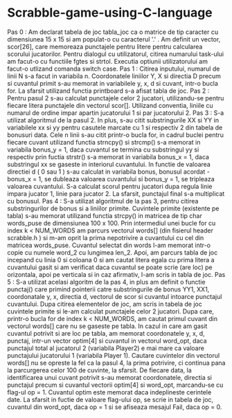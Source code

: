 # Scrabble-game-using-C-language

Pas 0 :
	Am declarat tabela de joc tabla_joc ca o matrice de tip caracter
cu dimensiunea 15 x 15 si am populat-o cu caracterul '.' . 
	Am definit un vector, scor[26], care memoreaza punctajele 
pentru litere pentru calcularea scorului jucatorilor.
	Pentru dialogul cu utilizatorul, citirea numarului task-ului 
am facut-o cu functiile fgtes si strtol. 
	Executia optiunii utilizatorului am facut-o utlizand comanda switch case.
Pas 1 :
	Citirea inputului, numarul de linii N s-a facut in variabila n.
	Coordonatele liniilor Y, X si directia D precum si cuvantul primit s-au memorat in variabilele y, x, d si
cuvant, intr-o bucla for.
	La sfarsit utilizand functia printboard s-a afisat tabla de joc.
 Pas 2 :
	Pentru pasul 2 s-au calculat punctajele celor 2 jucatori,
utilizandu-se pentru fiecare litera punctajele din vectorul scor[].
	Utilizand conventia, liniile cu numarul de ordine impar apartin jucatorului 1 
si par jucatorului 2.
Pas 3 :
	S-a utilizat algoritmul de la pasul 2.
	In plus, s-au citit substringurile XX si YY in variabilele xx si yy
pentru casutele marcate cu 1 si respectiv 2 din tabela de bonusuri data.
	Cele n linii s-au citit printr-o bucla for, in cadrul buclei pentru fiecare cuvant utilizand
functia strncpy() si strcmp() s-a memorat in variabila bonus_y = 1, daca cuvantul se termina cu
substringul yy si respectiv prin fuctia strstr() s-a memorat in variabila bonus_x = 1,
daca substringul xx se gaseste in interiorul cuvantului.
	In functie de valoarea directiei d ( 0 sau 1 ) s-au calculat in variabila bonus, 
bonusul acordat - bonus_x = 1, se dubleaza valoarea cuvantului si 
bonus_y = 1, se tripleaza valoarea cuvantului.
	S-a calculat scorul pentru jucatori dupa regula linie impara jucator 1,
linie para jucator 2.
	La sfarsit, punctajul final s-a multiplicat cu bonusul.
Pas 4 :
	S-a utilizat algoritmul de la pas 3, pentru citirea substringurilor de 
bonus si a liniilor primite. 
	Cuvintele primite (existente pe tabla) s-au memorat utilizand functia strcpy()
in matricea de tip char words_puse de dimensiunea 100 x 100. 
	Prin intermediul unei bucle for cu index k < NUM_WORDS am parcurs vectorul words[]
(din fisierul header scrabble.h ) si m-am oprit la prima nepotrivire a cuvantului
cu cel din matricea words_puse.
	Cuvantul selectat din words l-am memorat intr-o copie cu numele word_2 cu lungimea len_2.
	Apoi, am parcurs tabla de joc incepand cu linia 0 si coloana 0 
si am cautat litera egala cu prima litera a cuvantului gasit si am verificat daca cuvantul se poate scrie
(are loc) pe orizontala, apoi pe verticala si in caz afirmativ,
l-am scris in tabla de joc.
Pas 5 :
	S-a utilizat acelasi algoritm de la pas 4, in plus am definit o functie punctaj() care primind 
pointerii catre substringurile de bonus YY1, XX1, coordonatale y, x, directia d, vectorul de scor 
si cuvantul intoarce punctajul cuvantului.
	Dupa citirea elementelor de joc, am scris in tabela de joc cuvintele primite si 
le-am calculat punctajele celor 2 jucatori. 
	Dupa care, printr-o bucla for de index k < NUM_WORDS, am cautat primul cuvant din vectorul words[] care
nu se gaseste pe tabla.
	In cazul in care am gasit cuvantul potrivit si are loc pe tabla, am memorat
coordonatele y, x, d, punctaj, intr-un vector optim[4] si cuvantul in vectorul word_opt, daca punctajul total al jucatorul 2 
(variabila Player2) e mai mare ca valoare punctajului jucatorului 1 (variabila Player 1).
	Cautare cuvintelor din vectorul words[] nu se opreste la fel ca la pasul 4, la prima potrivire,
ci continua pana la parcurgerea celor 100 de cuvinte, la sfarsit.
	De fiecare data, la identificarea unui cuvant potrivit s-au memorat coordonatele, directia si punctajul precum si cuvantul 
vectorii optim[4] si word_opt, marcandu-se cu flag-ul op = 1.
	Cuvantul optim este memorat daca indeplineste cerintele date.
        La sfarsit in fuctie de valoare flag-ului op, se scrie in tabela de joc, cuvantul din word_opt, daca op = 1 si
se afiseaza mesajul Fail, daca op = 0.

